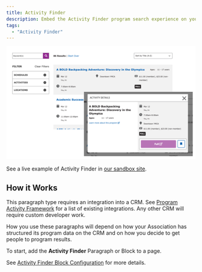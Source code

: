 ```yaml
---
title: Activity Finder
description: Embed the Activity Finder program search experience on your website, which helps users pre-filter the activities they want to search for.
tags:
  - "Activity Finder"
---
```


![A screenshot of the Activity Finder block.](activity-finder--example.png "A screenshot showing the Activity Finder block and a detail popup.")

See a live example of Activity Finder in [our sandbox site](https://sandbox-carnation-cus-d9.y.org/activity-finder-v4).

## How it Works

This paragraph type requires an integration into a CRM. See [Program Activity Framework](../../../development/program-event-framework) for a list of existing integrations. Any other CRM will require custom developer work.

How you use these paragraphs will depend on how your Association has structured its program data on the CRM and on how you decide to get people to program results.

To start, add the **Activity Finder** Paragraph or Block to a page.

See [Activity Finder Block Configuration](../../schedules/activity-finder#block-configuration) for more details.
